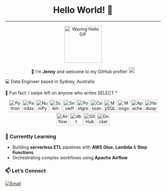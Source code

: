 <!-- Big Hello Title -->
<h1 align="center">Hello World! 👋</h1>
<hr/>

<!-- Illustration -->
<p align="center">
  <img src="https://media2.giphy.com/media/v1.Y2lkPTc5MGI3NjExajM3dWJmZmgwMmJ0bWtzbjFjYWRtZDQxMzdvMmh3NG8zMjFmeDdlbyZlcD12MV9pbnRlcm5hbF9naWZfYnlfaWQmY3Q9cw/26Q3972gJPe7iZOZgQ/giphy.gif" width="120px" alt="Waving Hello GIF" />
</p>

<!-- Intro Text -->
<p align="center">
  🎉 I’m <strong>Jenny</strong> and welcome to my GitHub profile!  
  <img src="https://github.githubassets.com/images/modules/logos_page/Octocat.png" width="20px" alt="Octocat" />
</p>


💻 Data Engineer based in Sydney, Australia

🤔 Fun fact: I swipe left on anyone who writes SELECT *

<p align="center">
  <!-- Programming Languages -->
  <img src="https://cdn.simpleicons.org/python"        alt="Python"        width="40" height="40" />
  <img src="https://cdn.simpleicons.org/pandas"        alt="Pandas"        width="40" height="40" />
  <img src="https://cdn.simpleicons.org/numpy"         alt="NumPy"         width="40" height="40" />
  <img src="https://cdn.simpleicons.org/scikitlearn"   alt="Scikit-Learn"  width="40" height="40" />

  <!-- Cloud Platforms -->
  <img src="https://cdn.simpleicons.org/snowflake"      alt="Snowflake"      width="40" height="40" />

  <!-- Databases & Big Data -->
  <img src="https://cdn.simpleicons.org/postgresql"     alt="PostgreSQL"     width="40" height="40" />
  <img src="https://cdn.simpleicons.org/apachecassandra" alt="Cassandra"      width="40" height="40" />
  <img src="https://cdn.simpleicons.org/mysql"          alt="MySQL"          width="40" height="40" />
  <img src="https://cdn.simpleicons.org/mongodb"        alt="MongoDB"        width="40" height="40" />
  <img src="https://cdn.simpleicons.org/apachespark"    alt="Apache Spark"   width="40" height="40" />
  <img src="https://cdn.simpleicons.org/apachehadoop"   alt="Hadoop"         width="40" height="40" />

  <!-- Orchestration & BI -->
  <img src="https://cdn.simpleicons.org/apacheairflow"  alt="Airflow"        width="40" height="40" />
  <img src="https://cdn.simpleicons.org/dbt"            alt="dbt"            width="40" height="40" />

  <!-- Dev & CI/CD -->
  <img src="https://cdn.simpleicons.org/github"         alt="GitHub"         width="40" height="40" />
  <img src="https://cdn.simpleicons.org/docker"         alt="Docker"         width="40" height="40" />
</p>

### 🚧 Currently Learning
- Building **serverless ETL** pipelines with **AWS Glue**, **Lambda** & **Step Functions**  
- Orchestrating complex workflows using **Apache Airflow**   

### 📫 Let’s Connect 
[![Email](https://img.shields.io/badge/-Email-05122A?logo=gmail)](mailto:youremail@example.com)
